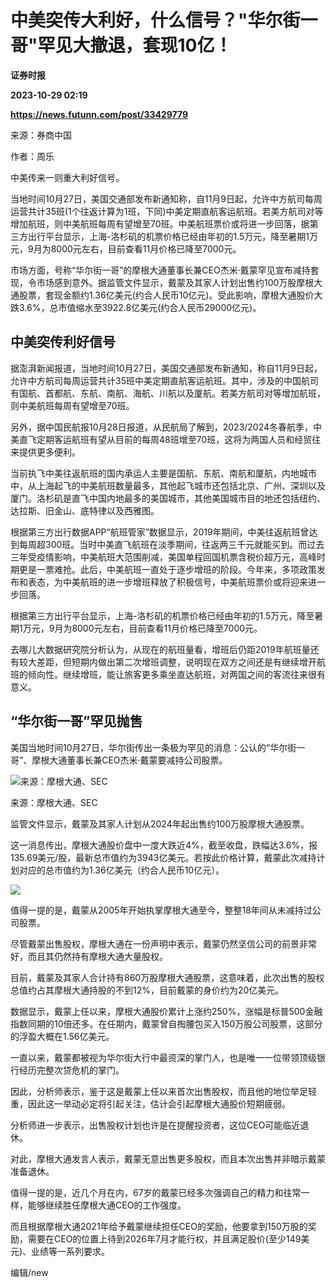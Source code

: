 # 中美突传大利好，什么信号？"华尔街一哥"罕见大撤退，套现10亿！
**证券时报**

**2023-10-29 02:19**

**https://news.futunn.com/post/33429779**

来源：券商中国

作者：周乐

中美传来一则重大利好信号。

当地时间10月27日，美国交通部发布新通知称，自11月9日起，允许中方航司每周运营共计35班(1个往返计算为1班，下同)中美定期直航客运航班。若美方航司对等增加航班，则中美航班每周有望增至70班。中美航班票价或将进一步回落，据第三方出行平台显示，上海-洛杉矶的机票价格已经由年初的1.5万元，降至暑期1万元，9月为8000元左右，目前查看11月价格已降至7000元。

市场方面，号称“华尔街一哥”的摩根大通董事长兼CEO杰米·戴蒙罕见宣布减持套现，令市场感到意外。据监管文件显示，戴蒙及其家人计划出售约100万股摩根大通股票，套现金额约1.36亿美元(约合人民币10亿元)。受此影响，摩根大通股价大跌3.6%，总市值缩水至3922.8亿美元(约合人民币29000亿元)。

中美突传利好信号
--------

据澎湃新闻报道，当地时间10月27日，美国交通部发布新通知，称自11月9日起，允许中方航司每周运营共计35班中美定期直航客运航班。其中，涉及的中国航司有国航、首都航、东航、南航、海航、川航以及厦航。若美方航司对等增加航班，则中美航班每周有望增至70班。

另外，据中国民航报10月28日报道，从民航局了解到，2023/2024冬春航季，中美直飞定期客运航班有望从目前的每周48班增至70班，这将为两国人员和经贸往来提供更多便利。

当前执飞中美往返航班的国内承运人主要是国航、东航、南航和厦航，内地城市中，从上海起飞的中美航班数量最多，其他起飞城市还包括北京、广州、深圳以及厦门。洛杉矶是直飞中国内地最多的美国城市，其他美国城市目的地还包括纽约、达拉斯、旧金山、底特律以及西雅图。

根据第三方出行数据APP“航班管家”数据显示，2019年期间，中美往返航班曾达到每周超300班。当时中美直飞航班在淡季期间，往返两三千元就能买到。而过去三年受疫情影响，中美航班大范围削减，美国单程回国机票含税价超万元，高峰时期更是一票难抢。此后，中美航班一直处于逐步增班的阶段。今年来，多项政策发布和表态，为中美航班的进一步增班释放了积极信号，中美航班票价或将迎来进一步回落。

根据第三方出行平台显示，上海-洛杉矶的机票价格已经由年初的1.5万元，降至暑期1万元，9月为8000元左右，目前查看11月价格已降至7000元。

去哪儿大数据研究院分析认为，从现在的航班量看，增班后仍距2019年航班量还有较大差距，但短期内做出第二次增班调整，说明现在双方之间还是有继续增开航班的倾向性。继续增班，能让旅客更多乘坐直达航班，对两国之间的客流往来很有意义。

“华尔街一哥”罕见抛售
-----------

美国当地时间10月27日，华尔街传出一条极为罕见的消息：公认的“华尔街一哥”、摩根大通董事长兼CEO杰米·戴蒙要减持公司股票。

![来源：摩根大通、SEC](https://postimg.futunn.com/16985448262189821668048.png)

来源：摩根大通、SEC

监管文件显示，戴蒙及其家人计划从2024年起出售约100万股摩根大通股票。

这一消息传出，摩根大通股价盘中一度大跌近4%，截至收盘，跌幅达3.6%，报135.69美元/股，最新总市值约为3943亿美元。若按此价格计算，戴蒙此次减持计划对应的总市值约为1.36亿美元（约合人民币10亿元）。

![](https://postimg.futunn.com/1698544973437125113736.png)

值得一提的是，戴蒙从2005年开始执掌摩根大通至今，整整18年间从未减持过公司股票。

尽管戴蒙出售股权，摩根大通在一份声明中表示，戴蒙仍然坚信公司的前景非常好，而且其仍然持有摩根大通大量股权。

目前，戴蒙及其家人合计持有860万股摩根大通股票，这意味着，此次出售的股权总值约占其摩根大通持股的不到12%，目前戴蒙的身价约为20亿美元。

数据显示，戴蒙上任以来，摩根大通股价累计上涨约250%，涨幅是标普500金融指数同期的10倍还多。在任期内，戴蒙曾自掏腰包买入150万股公司股票，这部分的浮盈大概在1.56亿美元。

一直以来，戴蒙都被视为华尔街大行中最资深的掌门人，也是唯一一位带领顶级银行经历完整次贷危机的掌门。

因此，分析师表示，鉴于这是戴蒙上任以来首次出售股权，而且他的地位举足轻重，因此这一举动必定将引起关注，估计会引起摩根大通股价短期疲弱。

分析师进一步表示，出售股权计划也许是在提醒投资者，这位CEO可能临近退休。

对此，摩根大通发言人表示，戴蒙无意出售更多股权，而且本次出售并非暗示戴蒙准备退休。

值得一提的是，近几个月在内，67岁的戴蒙已经多次强调自己的精力和往常一样，能够继续胜任摩根大通CEO的工作强度。

而且根据摩根大通2021年给予戴蒙继续担任CEO的奖励，他要拿到150万股的奖励，需要在CEO的位置上待到2026年7月才能行权，并且满足股价(至少149美元)、业绩等一系列要求。

编辑/new